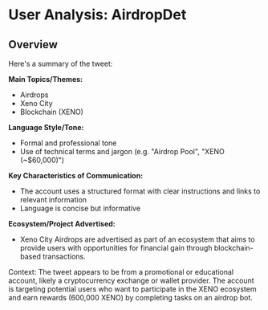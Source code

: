 # User Analysis: AirdropDet

## Overview

Here's a summary of the tweet:

**Main Topics/Themes:**
- Airdrops
- Xeno City
- Blockchain (XENO)

**Language Style/Tone:**
- Formal and professional tone
- Use of technical terms and jargon (e.g. "Airdrop Pool", "XENO (~$60,000)")

**Key Characteristics of Communication:**
- The account uses a structured format with clear instructions and links to relevant information
- Language is concise but informative

**Ecosystem/Project Advertised:**
- Xeno City Airdrops are advertised as part of an ecosystem that aims to provide users with opportunities for financial gain through blockchain-based transactions.

Context:
The tweet appears to be from a promotional or educational account, likely a cryptocurrency exchange or wallet provider. The account is targeting potential users who want to participate in the XENO ecosystem and earn rewards (600,000 XENO) by completing tasks on an airdrop bot.